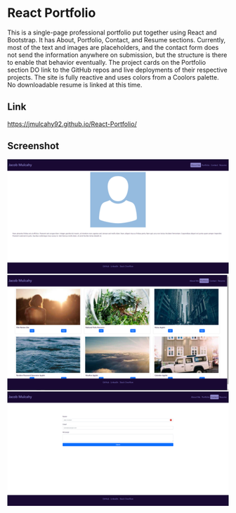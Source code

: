 # React Portfolio

This is a single-page professional portfolio put together using React and Bootstrap. It has About, Portfolio, Contact, and Resume sections. Currently, most of the text and images are placeholders, and the contact form does not send the information anywhere on submission, but the structure is there to enable that behavior eventually. The project cards on the Portfolio section DO link to the GitHub repos and live deployments of their respective projects. The site is fully reactive and uses colors from a Coolors palette. No downloadable resume is linked at this time.

## Link

https://jmulcahy92.github.io/React-Portfolio/

## Screenshot

![Screenshot 1 of React Portfolio](/assets/about.png)
![Screenshot 2 of React Portfolio](/assets/portfolio.png)
![Screenshot 3 of React Portfolio](/assets/contact.png)
